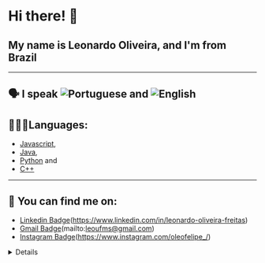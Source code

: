 # Hi there! 👋

## My name is Leonardo Oliveira, and I'm from Brazil

---

## 🗣 I speak ![Portuguese](https://img.shields.io/badge/-Portuguese-green) and ![English](https://img.shields.io/badge/-English-blue) 

## 👨🏻‍💻Languages: 
* [Javascript](https://img.shields.io/badge/JavaScript-F7DF1E?style=for-the-badge&logo=javascript&logoColor=black),
* [Java](https://img.shields.io/badge/Java-ED8B00?style=for-the-badge&logo=java&logoColor=white),
* [Python](https://img.shields.io/badge/Python-14354C?style=for-the-badge&logo=python&logoColor=white) and
* [C++](https://img.shields.io/badge/C%2B%2B-00599C?style=for-the-badge&logo=c%2B%2B&logoColor=white)

---

## 🔎 You can find me on:

* [Linkedin Badge](https://img.shields.io/badge/-LinkedIn-blue?style=flat-square&logo=Linkedin&logoColor=white)(https://www.linkedin.com/in/leonardo-oliveira-freitas)
* [Gmail Badge](https://img.shields.io/badge/Gmail-D14836?style=for-the-badge&logo=gmail&logoColor=white)(mailto:leoufms@gmail.com)
* [Instagram Badge](https://img.shields.io/badge/Instagram-E4405F?style=for-the-badge&logo=instagram&logoColor=white)(https://www.instagram.com/oleofelipe_/)

<details>
  <p align="left">
  <img src="https://github-readme-stats.vercel.app/api?username=Leo0liveira&theme=synthwave&show_icons=true&count_private=false"/>
</p>
  </details>
<!--

Here are some ideas to get you started:

- 🔭 I’m currently working on ...
- 🌱 I’m currently learning ...
- 👯 I’m looking to collaborate on ...
- 🤔 I’m looking for help with ...
- 💬 Ask me about ...
- 📫 How to reach me: ...
- 😄 Pronouns: ...
- ⚡ Fun fact: ...
-->
